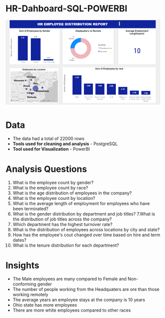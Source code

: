 # HR-Dahboard-SQL-POWERBI
![Alt Text](https://github.com/Ambogo2/HR-Dahboard-SQL-POWERBI/blob/main/HR%20png.png)
# Data
* The data had a total of 22000 rows
* **Tools used for cleaning and analysis** - PostgreSQL
* **Tool used for Visualization** - PowerBI

# Analysis Questions
1. What is the employee count by gender?
2. What is the employee count by race?
3. What is the age distribution of employees in the company?
4. What is the employee count by location?
5. What is the average length of employment for employees who have been terminated?
6. What is the gender distribution by department and job titles?
7.What is the distribution of job titles across the company?
8. Which department has the highest turnover rate?
9. What is the distribution of employees across locations by city and state?
10. How has the employee's cout changed over time based on hire and term dates?
11. What is the tenure distribution for each department?

# Insights
* The Male employees are  many compared to Female and Non-conforming gender
* The number of people working from the Headquaters are ore than those working remotely
* The average years an employee stays at the company is 10 years
* Ohio state has more employees
* There are more white employees compared to other races
  


  
